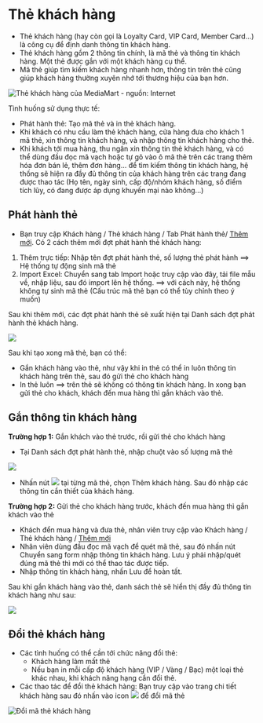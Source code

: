 # Thẻ khách hàng

* Thẻ khách hàng (hay còn gọi là Loyalty Card, VIP Card, Member Card...) là công cụ để định danh thông tin khách hàng.
* Thẻ khách hàng gồm 2 thông tin chính, là mã thẻ và thông tin khách hàng. Một thẻ được gắn với một khách hàng cụ thể.
* Mã thẻ giúp tìm kiếm khách hàng nhanh hơn, thông tin trên thẻ cũng giúp khách hàng thường xuyên nhớ tới thương hiệu của bạn hơn.

![Thẻ khách hàng của MediaMart - nguồn: Internet](https://raw.githubusercontent.com/nhanhapi/manual/master/docs/khach-hang/img/the-khach-hang-01a.jpg)

Tình huống sử dụng thực tế:

* Phát hành thẻ: Tạo mã thẻ và in thẻ khách hàng.
* Khi khách có nhu cầu làm thẻ khách hàng, cửa hàng đưa cho khách 1 mã thẻ, xin thông tin khách hàng, và nhập thông tin khách hàng cho thẻ.
* Khi khách tới mua hàng, thu ngân xin thông tin thẻ khách hàng, và có thể dùng đầu đọc mã vạch hoặc tự gõ vào ô mã thẻ trên các trang thêm hóa đơn bán lẻ, thêm đơn hàng... để tìm kiếm thông tin khách hàng, hệ thống sẽ hiện ra đầy đủ thông tin của khách hàng trên các trang đang được thao tác (Họ tên, ngày sinh, cấp độ/nhóm khách hàng, số điểm tích lũy, có đang được áp dụng khuyến mại nào không...)

## Phát hành thẻ

* Bạn truy cập Khách hàng / Thẻ khách hàng / Tab Phát hành thẻ/ [Thêm mới](https://nhanh.vn/customer/batch/index?tab=add). Có 2 cách thêm mới đợt phát hành thẻ khách hàng:
1. Thêm trực tiếp: Nhập tên đợt phát hành thẻ, số lượng thẻ phát hành ==> Hệ thống tự động sinh mã thẻ
2. Import Excel: Chuyển sang tab Import hoặc truy cập vào đây, tải file mẫu về, nhập liệu, sau đó import lên hệ thống. ==> với cách này, hệ thống không tự sinh mã thẻ (Cấu trúc mã thẻ bạn có thể tùy chỉnh theo ý muốn)

Sau khi thêm mới, các đợt phát hành thẻ sẽ xuất hiện tại Danh sách đợt phát hành thẻ khách hàng.

![](https://raw.githubusercontent.com/nhanhapi/manual/master/docs/khach-hang/img/phat-hanh-the-01a.jpg)

Sau khi tạo xong mã thẻ, bạn có thể:

- Gắn khách hàng vào thẻ, như vậy khi in thẻ có thể in luôn thông tin khách hàng trên thẻ, sau đó gửi thẻ cho khách hàng
- In thẻ luôn ==> trên thẻ sẽ không có thông tin khách hàng. In xong bạn gửi thẻ cho khách, khách đến mua hàng thì gắn khách vào thẻ.

## Gắn thông tin khách hàng

**Trường hợp 1:** Gắn khách vào thẻ trước, rồi gửi thẻ cho khách hàng
       
 - Tại Danh sách đợt phát hành thẻ, nhập chuột vào số lượng mã thẻ

 ![](https://raw.githubusercontent.com/nhanhapi/manual/master/docs/khach-hang/img/phat-hanh-the-01b.jpg)

- Nhấn nút ![](https://raw.githubusercontent.com/nhanhapi/manual/master/docs/khach-hang/img/nut1.jpg) tại từng mã thẻ, chọn Thêm khách hàng. Sau đó nhập các thông tin cần thiết của khách hàng.

**Trường hợp 2:** Gửi thẻ cho khách hàng trước, khách đến mua hàng thì gắn khách vào thẻ

- Khách đển mua hàng và đưa thẻ, nhân viên truy cập vào Khách hàng / Thẻ khách hàng / [Thêm mới](https://nhanh.vn/customer/code/addbycode)
- Nhân viên dùng đầu đọc mã vạch để quét mã thẻ, sau đó nhấn nút Chuyển sang form nhập thông tin khách hàng. Lưu ý phải nhập/quét đúng mã thẻ thì mới có thể thao tác được tiếp.
- Nhập thông tin khách hàng, nhấn Lưu để hoàn tất.

Sau khi gắn khách hàng vào thẻ, danh sách thẻ sẽ hiển thị đầy đủ thông tin khách hàng như sau:

![](https://raw.githubusercontent.com/nhanhapi/manual/master/docs/khach-hang/img/phat-hanh-the-01c.jpg)

## Đổi thẻ khách hàng

* Các tình huống có thể cần tới chức năng đổi thẻ:
  * Khách hàng làm mất thẻ
  * Nếu bạn in mỗi cấp độ khách hàng (VIP / Vàng / Bạc) một loại thẻ khác nhau, khi khách nâng hạng cần đổi thẻ.
* Các thao tác để đổi thẻ khách hàng:
Bạn truy cập vào trang chi tiết khách hàng sau đó nhấn vào icon ![](https://raw.githubusercontent.com/nhanhapi/manual/master/docs/img/but-chi.jpg) để đổi mã thẻ

![Đổi mã thẻ khách hàng](https://raw.githubusercontent.com/nhanhapi/manual/master/docs/khach-hang/img/doi-the-khach-hang-1a.jpg)
  
